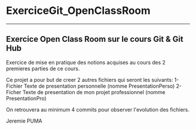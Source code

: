 # ExerciceGit_OpenClassRoom
----------------------------------------------------
Exercice Open Class Room sur le cours Git & Git Hub
----------------------------------------------------

Exercice de mise en pratique des notions acquises au cours des 2 premieres parties de ce cours.

Ce projet a pour but de creer 2 autres fichiers qui seront les suivants:
1- Fichier Texte de presentation personnelle (nomme PresentationPerso)
2- Ficher Texte de presentation de mon projet professionnel (nomme PresentationPro)

On retrouvera au minimum 4 commits pour observer l'evolution des fichiers.


Jeremie PUMA
